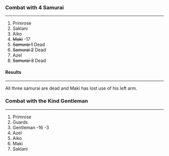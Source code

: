 ### Combat with 4 Samurai
---
1. Primrose
2. Saklani
3. Aiko
4. ~~Maki~~ -17
5. ~~Samurai 1~~ Dead
6. ~~Samurai 2~~ Dead
7. Azel
8. ~~Samurai 3~~ Dead
#### Results
---
All three samurai are dead and Maki has lost use of his left arm.

### Combat with the Kind Gentleman
---
1. Primrose
2. Guards
3. Gentleman -16 -3
4. Azel
5. Aiko
6. Maki
7. Saklani